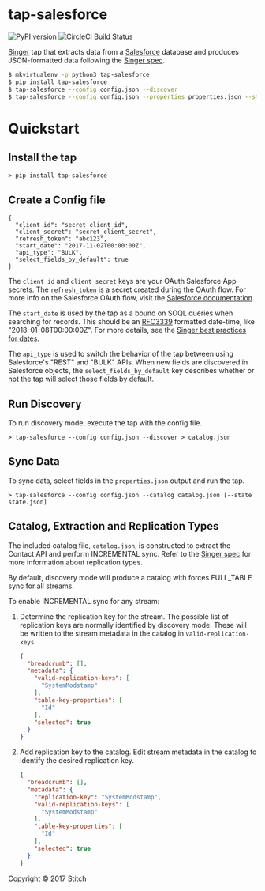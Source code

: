 # tap-salesforce

[![PyPI version](https://badge.fury.io/py/tap-mysql.svg)](https://badge.fury.io/py/tap-salesforce)
[![CircleCI Build Status](https://circleci.com/gh/singer-io/tap-salesforce.png)](https://circleci.com/gh/singer-io/tap-salesforce.png)


[Singer](https://www.singer.io/) tap that extracts data from a [Salesforce](https://www.salesforce.com/) database and produces JSON-formatted data following the [Singer spec](https://github.com/singer-io/getting-started/blob/master/docs/SPEC.md).

```bash
$ mkvirtualenv -p python3 tap-salesforce
$ pip install tap-salesforce
$ tap-salesforce --config config.json --discover
$ tap-salesforce --config config.json --properties properties.json --state state.json
```

# Quickstart

## Install the tap

```
> pip install tap-salesforce
```

## Create a Config file

```
{
  "client_id": "secret_client_id",
  "client_secret": "secret_client_secret",
  "refresh_token": "abc123",
  "start_date": "2017-11-02T00:00:00Z",
  "api_type": "BULK",
  "select_fields_by_default": true
}
```

The `client_id` and `client_secret` keys are your OAuth Salesforce App secrets. The `refresh_token` is a secret created during the OAuth flow. For more info on the Salesforce OAuth flow, visit the [Salesforce documentation](https://developer.salesforce.com/docs/atlas.en-us.api_rest.meta/api_rest/intro_understanding_web_server_oauth_flow.htm).

The `start_date` is used by the tap as a bound on SOQL queries when searching for records.  This should be an [RFC3339](https://www.ietf.org/rfc/rfc3339.txt) formatted date-time, like "2018-01-08T00:00:00Z". For more details, see the [Singer best practices for dates](https://github.com/singer-io/getting-started/blob/master/BEST_PRACTICES.md#dates).

The `api_type` is used to switch the behavior of the tap between using Salesforce's "REST" and "BULK" APIs. When new fields are discovered in Salesforce objects, the `select_fields_by_default` key describes whether or not the tap will select those fields by default.

## Run Discovery

To run discovery mode, execute the tap with the config file.

```
> tap-salesforce --config config.json --discover > catalog.json
```

## Sync Data

To sync data, select fields in the `properties.json` output and run the tap.

```
> tap-salesforce --config config.json --catalog catalog.json [--state state.json]
```

## Catalog, Extraction and Replication Types

The included catalog file, `catalog.json`, is constructed to extract the Contact API and perform INCREMENTAL sync. 
Refer to the [Singer spec](https://github.com/singer-io/getting-started/blob/master/docs/SYNC_MODE.md#replication-method) for 
more information about replication types.

By default, discovery mode will produce a catalog with forces FULL_TABLE sync for all streams. 

To enable INCREMENTAL sync for any stream:

1. Determine the replication key for the stream. The possible list of replication keys are normally identified by 
discovery mode. These will be written to the stream metadata in the catalog in `valid-replication-keys`.

    ```json
    {
      "breadcrumb": [],
      "metadata": {
        "valid-replication-keys": [
          "SystemModstamp"
        ],
        "table-key-properties": [
          "Id"
        ],
        "selected": true
      }
    }
    ```

2. Add replication key to the catalog. Edit stream metadata in the catalog to identify the desired replication key.

    ```json
    {
      "breadcrumb": [],
      "metadata": {
        "replication-key": "SystemModstamp",
        "valid-replication-keys": [
          "SystemModstamp"
        ],
        "table-key-properties": [
          "Id"
        ],
        "selected": true
      }
    }
    ```



Copyright &copy; 2017 Stitch
